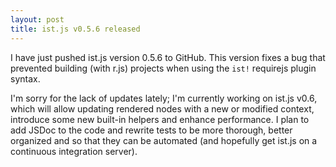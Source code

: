 ```yaml
---
layout: post
title: ist.js v0.5.6 released
---
```


I have just pushed ist.js version 0.5.6 to GitHub.  This version fixes a bug
that prevented building (with r.js) projects when using the `ist!` requirejs
plugin syntax. 

I'm sorry for the lack of updates lately; I'm currently working on ist.js v0.6,
which will allow updating rendered nodes with a new or modified context,
introduce some new built-in helpers and enhance performance.  I plan to add
JSDoc to the code and rewrite tests to be more thorough, better organized and so
that they can be automated (and hopefully get ist.js on a continuous integration
server).
